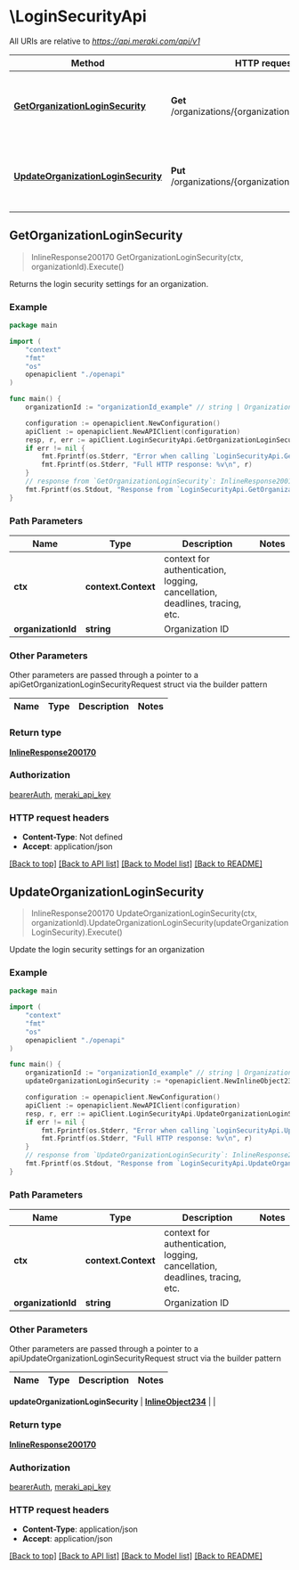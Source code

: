 # \LoginSecurityApi

All URIs are relative to *https://api.meraki.com/api/v1*

Method | HTTP request | Description
------------- | ------------- | -------------
[**GetOrganizationLoginSecurity**](LoginSecurityApi.md#GetOrganizationLoginSecurity) | **Get** /organizations/{organizationId}/loginSecurity | Returns the login security settings for an organization.
[**UpdateOrganizationLoginSecurity**](LoginSecurityApi.md#UpdateOrganizationLoginSecurity) | **Put** /organizations/{organizationId}/loginSecurity | Update the login security settings for an organization



## GetOrganizationLoginSecurity

> InlineResponse200170 GetOrganizationLoginSecurity(ctx, organizationId).Execute()

Returns the login security settings for an organization.



### Example

```go
package main

import (
    "context"
    "fmt"
    "os"
    openapiclient "./openapi"
)

func main() {
    organizationId := "organizationId_example" // string | Organization ID

    configuration := openapiclient.NewConfiguration()
    apiClient := openapiclient.NewAPIClient(configuration)
    resp, r, err := apiClient.LoginSecurityApi.GetOrganizationLoginSecurity(context.Background(), organizationId).Execute()
    if err != nil {
        fmt.Fprintf(os.Stderr, "Error when calling `LoginSecurityApi.GetOrganizationLoginSecurity``: %v\n", err)
        fmt.Fprintf(os.Stderr, "Full HTTP response: %v\n", r)
    }
    // response from `GetOrganizationLoginSecurity`: InlineResponse200170
    fmt.Fprintf(os.Stdout, "Response from `LoginSecurityApi.GetOrganizationLoginSecurity`: %v\n", resp)
}
```

### Path Parameters


Name | Type | Description  | Notes
------------- | ------------- | ------------- | -------------
**ctx** | **context.Context** | context for authentication, logging, cancellation, deadlines, tracing, etc.
**organizationId** | **string** | Organization ID | 

### Other Parameters

Other parameters are passed through a pointer to a apiGetOrganizationLoginSecurityRequest struct via the builder pattern


Name | Type | Description  | Notes
------------- | ------------- | ------------- | -------------


### Return type

[**InlineResponse200170**](InlineResponse200170.md)

### Authorization

[bearerAuth](../README.md#bearerAuth), [meraki_api_key](../README.md#meraki_api_key)

### HTTP request headers

- **Content-Type**: Not defined
- **Accept**: application/json

[[Back to top]](#) [[Back to API list]](../README.md#documentation-for-api-endpoints)
[[Back to Model list]](../README.md#documentation-for-models)
[[Back to README]](../README.md)


## UpdateOrganizationLoginSecurity

> InlineResponse200170 UpdateOrganizationLoginSecurity(ctx, organizationId).UpdateOrganizationLoginSecurity(updateOrganizationLoginSecurity).Execute()

Update the login security settings for an organization



### Example

```go
package main

import (
    "context"
    "fmt"
    "os"
    openapiclient "./openapi"
)

func main() {
    organizationId := "organizationId_example" // string | Organization ID
    updateOrganizationLoginSecurity := *openapiclient.NewInlineObject234() // InlineObject234 |  (optional)

    configuration := openapiclient.NewConfiguration()
    apiClient := openapiclient.NewAPIClient(configuration)
    resp, r, err := apiClient.LoginSecurityApi.UpdateOrganizationLoginSecurity(context.Background(), organizationId).UpdateOrganizationLoginSecurity(updateOrganizationLoginSecurity).Execute()
    if err != nil {
        fmt.Fprintf(os.Stderr, "Error when calling `LoginSecurityApi.UpdateOrganizationLoginSecurity``: %v\n", err)
        fmt.Fprintf(os.Stderr, "Full HTTP response: %v\n", r)
    }
    // response from `UpdateOrganizationLoginSecurity`: InlineResponse200170
    fmt.Fprintf(os.Stdout, "Response from `LoginSecurityApi.UpdateOrganizationLoginSecurity`: %v\n", resp)
}
```

### Path Parameters


Name | Type | Description  | Notes
------------- | ------------- | ------------- | -------------
**ctx** | **context.Context** | context for authentication, logging, cancellation, deadlines, tracing, etc.
**organizationId** | **string** | Organization ID | 

### Other Parameters

Other parameters are passed through a pointer to a apiUpdateOrganizationLoginSecurityRequest struct via the builder pattern


Name | Type | Description  | Notes
------------- | ------------- | ------------- | -------------

 **updateOrganizationLoginSecurity** | [**InlineObject234**](InlineObject234.md) |  | 

### Return type

[**InlineResponse200170**](InlineResponse200170.md)

### Authorization

[bearerAuth](../README.md#bearerAuth), [meraki_api_key](../README.md#meraki_api_key)

### HTTP request headers

- **Content-Type**: application/json
- **Accept**: application/json

[[Back to top]](#) [[Back to API list]](../README.md#documentation-for-api-endpoints)
[[Back to Model list]](../README.md#documentation-for-models)
[[Back to README]](../README.md)


